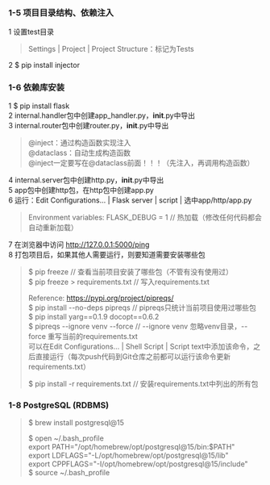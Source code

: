 ### 1-5 项目目录结构、依赖注入

1 设置test目录 <br>
> Settings | Project | Project Structure：标记为Tests <br>

2 $ pip install injector <br>

### 1-6 依赖库安装

1 $ pip install flask <br>
2 internal.handler包中创建app_handler.py，__init__.py中导出 <br>
3 internal.router包中创建router.py，__init__.py中导出 <br>
> @inject：通过构造函数实现注入 <br>
> @dataclass：自动生成构造函数 <br>
> @inject一定要写在@dataclass前面！！！（先注入，再调用构造函数） <br>

4 internal.server包中创建http.py，__init__.py中导出 <br>
5 app包中创建http包，在http包中创建app.py <br>
6 运行：Edit Configurations... | Flask server | script | 选中app/http/app.py <br>
> Environment variables: FLASK_DEBUG = 1 // 热加载（修改任何代码都会自动重新加载）

7 在浏览器中访问 <http://127.0.0.1:5000/ping> <br>
8 打包项目后，如果其他人需要运行，则要知道需要安装哪些包
> $ pip freeze // 查看当前项目安装了哪些包（不管有没有使用过） <br>
> $ pip freeze > requirements.txt // 写入requirements.txt <br>
>
> Reference: <https://pypi.org/project/pipreqs/> <br>
> $ pip install --no-deps pipreqs // pipreqs只统计当前项目使用过哪些包 <br>
> $ pip install yarg==0.1.9 docopt==0.6.2 <br>
> $ pipreqs --ignore venv --force // --ignore venv 忽略venv目录，--force 重写当前的requirements.txt <br>
> 可以在Edit Configurations... | Shell Script | Script
> text中添加该命令，之后直接运行（每次push代码到Git仓库之前都可以运行该命令更新requirements.txt） <br>
>
> $ pip install -r requirements.txt // 安装requirements.txt中列出的所有包 <br>

### 1-8 PostgreSQL (RDBMS) <br>

> $ brew install postgresql@15 <br>
>
> $ open ~/.bash_profile <br>
> export PATH="/opt/homebrew/opt/postgresql@15/bin:$PATH" <br>
> export LDFLAGS="-L/opt/homebrew/opt/postgresql@15/lib" <br>
> export CPPFLAGS="-I/opt/homebrew/opt/postgresql@15/include" <br>
> $ source ~/.bash_profile <br>